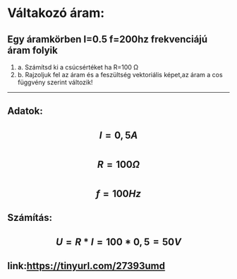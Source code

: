 # Váltakozó áram:

Egy áramkörben I=0.5 f=200hz frekvenciájú áram folyik
---
1. a. Számítsd ki a csúcsértéket ha R=100 Ω
2. b. Rajzoljuk fel az áram és a feszültség vektoriális képet,az áram a cos függvény szerint változik!
---
## Adatok:
$$I=0,5A$$  
$$R=100Ω$$  
$$f=100Hz$$  
---
## Számítás:
$$U= R * I = 100 * 0,5 = 50V$$
---
## link:https://tinyurl.com/27393umd
